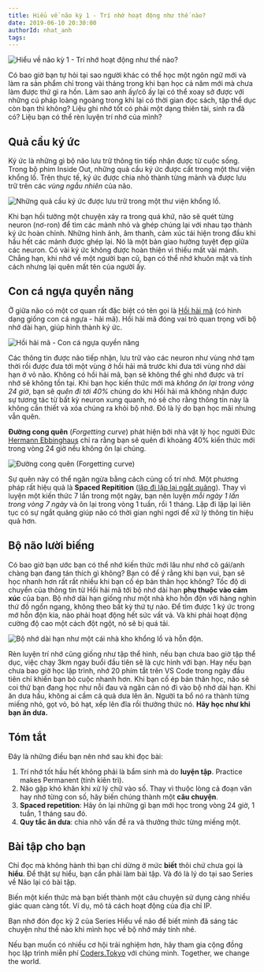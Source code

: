 ```yaml
---
title: Hiểu về não kỳ 1 - Trí nhớ hoạt động như thế nào?
date: 2019-06-10 20:30:00
authorId: nhat_anh
tags:
---
```


![Hiểu về não kỳ 1 - Trí nhớ hoạt động như thế nào?](https://res.cloudinary.com/djeghcumw/image/upload/v1559659534/blog/brain.png)

Có bao giờ bạn tự hỏi tại sao người khác có thể học một ngôn ngữ mới và làm ra sản phẩm chỉ trong vài tháng trong khi bạn học cả năm mới mà chưa làm được thứ gì ra hồn. Làm sao anh ấy/cô ấy lại có thể xoay sở được với những cú pháp loàng ngoàng trong khi lại có thời gian đọc sách, tập thể dục còn bạn thì không? Liệu ghi nhớ tốt có phải một dạng thiên tài, sinh ra đã có? Liệu bạn có thể rèn luyện trí nhớ của mình?

<!-- more -->

## Quả cầu ký ức

Ký ức là những gì bộ não lưu trữ thông tin tiếp nhận được từ cuộc sống. Trong bộ phim Inside Out, những quả cầu ký ức được cất trong một thư viện khổng lồ. Trên thực tế, ký ức được chia nhỏ thành từng mảnh và được lưu trữ trên các _vùng ngẫu nhiên_ của não.

![Những quả cầu ký ức được lưu trữ trong một thư viện khổng lồ.](https://res.cloudinary.com/djeghcumw/image/upload/v1559656681/blog/inside-out.jpg)

Khi bạn hồi tưởng một chuyện xảy ra trong quá khứ, não sẽ quét từng neuron (nơ-ron) để tìm các mảnh nhỏ và ghép chúng lại với nhau tạo thành ký ức hoàn chỉnh. Những hình ảnh, âm thanh, cảm xúc tái hiện trong đầu khi hầu hết các mảnh được ghép lại. Nó là một bản giao hưởng tuyệt đẹp giữa các neuron. Có vài ký ức không được hoàn thiện vì thiếu mất vài mảnh. Chẳng hạn, khi nhớ về một người bạn cũ, bạn có thể nhớ khuôn mặt và tính cách nhưng lại quên mất tên của người ấy.

## Con cá ngựa quyền năng

Ở giữa não có một cơ quan rất đặc biệt có tên gọi là [Hồi hải mã](https://vi.wikipedia.org/wiki/H%E1%BB%93i_h%E1%BA%A3i_m%C3%A3) (có hình dạng giống con cá ngựa - hải mã). Hồi hải mã đóng vai trò quan trọng với bộ nhớ dài hạn, giúp hình thành ký ức.

![Hồi hải mã - Con cá ngựa quyền năng](https://res.cloudinary.com/djeghcumw/image/upload/v1559659533/blog/hippocampus.png)

Các thông tin được não tiếp nhận, lưu trữ vào các neuron như vùng nhớ tạm thời rồi được đưa tới một vùng ở hồi hải mã trước khi đưa tới vùng nhớ dài hạn ở vỏ não. Không có hồi hải mã, bạn sẽ không thể ghi nhớ được và trí nhớ sẽ không tồn tại. Khi bạn học kiến thức mới mà _không ôn lại trong vòng 24 giờ_, bạn sẽ _quên đi tới 40%_ chúng do khi Hồi hải mã không nhận được sự tương tác từ bất kỳ neuron xung quanh, nó sẽ cho rằng thông tin này là không cần thiết và xóa chúng ra khỏi bộ nhớ. Đó là lý do bạn học mãi nhưng vẫn quên.

**Đường cong quên** (_Forgetting curve_) phát hiện bởi nhà vật lý học người Đức [Hermann Ebbinghaus](https://vi.wikipedia.org/wiki/Hermann_Ebbinghaus) chỉ ra rằng bạn sẽ quên đi khoảng 40% kiến thức mới trong vòng 24 giờ nếu không ôn lại chúng.

![Đường cong quên (Forgetting curve)](https://res.cloudinary.com/djeghcumw/image/upload/v1559656682/blog/duong-cong-quen.jpg)

Sự quên này có thể ngăn ngừa bằng cách củng cố trí nhớ. Một phương pháp rất hiệu quả là **Spaced Repitition** ([lặp đi lặp lại ngắt quãng](https://vi.wikipedia.org/wiki/K%E1%BB%B9_thu%E1%BA%ADt_L%E1%BA%B7p_l%E1%BA%A1i_ng%E1%BA%AFt_qu%C3%A3ng)). Thay vì luyện một kiến thức 7 lần trong một ngày, bạn nên luyện _mỗi ngày 1 lần trong vòng 7 ngày_ và ôn lại trong vòng 1 tuần, rồi 1 tháng. Lặp đi lặp lại liên tục có sự ngắt quãng giúp não có thời gian nghỉ ngơi để xử lý thông tin hiệu quả hơn.

## Bộ não lười biếng

Có bao giờ bạn ước bạn có thể nhớ kiến thức mới lâu như nhớ cô gái/anh chàng bạn đang tán thích gì không? Bạn có để ý rằng khi bạn vui, bạn sẽ học nhanh hơn rất rất nhiều khi bạn cố ép bản thân học không? Tốc độ di chuyển của thông tin từ Hồi hải mã tới bộ nhớ dài hạn **phụ thuộc vào cảm xúc** của bạn. Bộ nhớ dài hạn giống như một nhà kho hỗn độn với hàng nghìn thứ đồ ngổn ngang, không theo bất kỳ thứ tự nào. Để tìm được 1 ký ức trong mớ hỗn độn kia, não phải hoạt động hết sức vất vả. Và khi phải hoạt động cường độ cao một cách đột ngột, nó sẽ bị quá tải.

![Bộ nhớ dài hạn như một cái nhà kho khổng lồ và hỗn độn.](https://res.cloudinary.com/djeghcumw/image/upload/v1559656681/blog/messy-warehouse.jpg)

Rèn luyện trí nhớ cũng giống như tập thể hình, nếu bạn chưa bao giờ tập thể dục, việc chạy 3km ngay buổi đầu tiên sẽ là cực hình với bạn. Hay nếu bạn chưa bao giờ học lập trình, nhớ 20 phím tắt trên VS Code trong ngày đầu tiên chỉ khiến bạn bỏ cuộc nhanh hơn. Khi bạn cố ép bản thân học, não sẽ coi thứ bạn đang học như nỗi đau và ngăn cản nó đi vào bộ nhớ dài hạn. Khi ăn dưa hấu, không ai cầm cả quả dưa lên ăn. Người ta bổ nó ra thành từng miếng nhỏ, gọt vỏ, bỏ hạt, xếp lên đĩa rồi thưởng thức nó. **Hãy học như khi bạn ăn dưa.**

## Tóm tắt

Đây là những điều bạn nên nhớ sau khi đọc bài:

1. Trí nhớ tốt hầu hết không phải là bẩm sinh mà do **luyện tập**. Practice makes Permanent (tính kiên trì).
2. Não gặp khó khăn khi xử lý chữ vào số. Thay vì thuộc lòng cả đoạn văn hay nhớ từng con số, hãy biến chúng thành một **câu chuyện**.
3. **Spaced repetition**: Hãy ôn lại những gì bạn mới học trong vòng 24 giờ, 1 tuần, 1 tháng sau đó.
4. **Quy tắc ăn dưa**: chia nhỏ vấn đề ra và thưởng thức từng miếng một.

## Bài tập cho bạn

Chỉ đọc mà không hành thì bạn chỉ dừng ở mức **biết** thôi chứ chưa gọi là **hiểu**. Để thật sự hiểu, bạn cần phải làm bài tập. Và đó là lý do tại sao Series về Não lại có bài tập.

Biến một kiến thức mà bạn biết thành một câu chuyện sử dụng càng nhiều giác quan càng tốt. Ví dụ, mô tả cách hoạt động của địa chỉ IP.

Bạn nhớ đón đọc kỳ 2 của Series Hiểu về não để biết mình đã sáng tác chuyện như thế nào khi mình học về bộ nhớ máy tính nhé.

Nếu bạn muốn có nhiều cơ hội trải nghiệm hơn, hãy tham gia cộng đồng học lập trình miễn phí [Coders.Tokyo](https://school.coders.tokyo/) với chúng mình. Together, we change the world.
